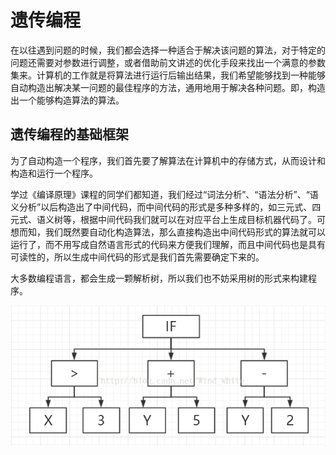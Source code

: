 # 遗传编程

在以往遇到问题的时候，我们都会选择一种适合于解决该问题的算法，对于特定的问题还需要对参数进行调整，或者借助前文讲述的优化手段来找出一个满意的参数集来。计算机的工作就是将算法进行运行后输出结果，我们希望能够找到一种能够自动构造出解决某一问题的最佳程序的方法，通用地用于解决各种问题。即，构造出一个能够构造算法的算法。

## 遗传编程的基础框架

为了自动构造一个程序，我们首先要了解算法在计算机中的存储方式，从而设计和构造和运行一个程序。

学过《编译原理》课程的同学们都知道，我们经过“词法分析”、“语法分析”、“语义分析”以后构造出了中间代码，而中间代码的形式是多种多样的，如三元式、四元式、语义树等，根据中间代码我们就可以在对应平台上生成目标机器代码了。可想而知，我们既然要自动化构造算法，那么直接构造出中间代码形式的算法就可以运行了，而不用写成自然语言形式的代码来方便我们理解，而且中间代码也是具有可读性的，所以生成中间代码的形式是我们首先需要确定下来的。

大多数编程语言，都会生成一颗解析树，所以我们也不妨采用树的形式来构建程序。

![](x.png)